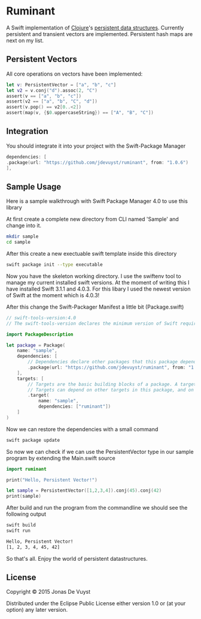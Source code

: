 # Ruminant

A Swift implementation of [Clojure](http://clojure.org)'s [persistent data structures](http://en.wikipedia.org/wiki/Persistent_data_structure). Currently persistent and transient vectors are implemented. Persistent hash maps are next on my list.

## Persistent Vectors

All core operations on vectors have been implemented:

```swift
let v: PersistentVector = ["a", "b", "c"]
let v2 = v.conj("d").assoc(2, "C")
assert(v == ["a", "b", "c"])
assert(v2 == ["a", "b", "C", "d"])
assert(v.pop() == v2[0..<2])
assert(map(v, {$0.uppercaseString}) == ["A", "B", "C"])
```
## Integration

You should integrate it into your project with the Swift-Package Manager

```swift
dependencies: [
.package(url: "https://github.com/jdevuyst/ruminant", from: "1.0.6")
],
```

## Sample Usage

Here is a sample walkthrough with Swift Package Manager 4.0 to use this library

At first create a complete new directory from CLI named 'Sample' and change into it.

```bash
mkdir sample
cd sample
````

After this create a new exectuable swift template inside this directory

```bash
swift package init --type executable
```
Now you have the skeleton working directory. I use the swiftenv tool to manage my current installed swift versions. At the moment of writing this I have installed Swift 3.1.1 and 4.0.3. For this libary I used the newest version of Swift at the moment which is 4.0.3!

After this change the Swift-Packager Manifest a little bit (Package.swift)

```swift
// swift-tools-version:4.0
// The swift-tools-version declares the minimum version of Swift required to build this package.

import PackageDescription

let package = Package(
    name: "sample",
    dependencies: [
        // Dependencies declare other packages that this package depends on.
        .package(url: "https://github.com/jdevuyst/ruminant", from: "1.0.6")
    ],
    targets: [
        // Targets are the basic building blocks of a package. A target can define a module or a test suite.
        // Targets can depend on other targets in this package, and on products in packages which this package depends on.
        .target(
            name: "sample",
            dependencies: ["ruminant"])
    ]
)
```

Now we can restore the dependencies with a small command

```bash
swift package update
```

So now we can check if we can use the PersistentVector type in our sample program by extending the Main.swift source

```swift
import ruminant

print("Hello, Persistent Vector!")

let sample = PersistentVector([1,2,3,4]).conj(45).conj(42)
print(sample)
```

After build and run the program from the commandline we should see the following output

```bash
swift build
swift run

Hello, Persistent Vector!
[1, 2, 3, 4, 45, 42]
```

So that's all. Enjoy the world of persistent datastructures.

## License

Copyright © 2015 Jonas De Vuyst

Distributed under the Eclipse Public License either version 1.0 or (at your option) any later version.
